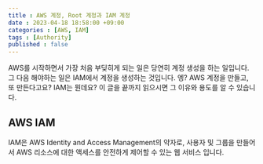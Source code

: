 ```yaml
---
title : AWS 계정, Root 계정과 IAM 계정
date : 2023-04-18 18:58:00 +09:00
categories : [AWS, IAM]
tags : [Authority]
published : false
---
```


AWS를 시작하면서 가장 처음 부딪히게 되는 일은 당연히 계정 생성을 하는 일입니다. 그 다음 해야하는 일은 IAM에서 계정을 생성하는 것입니다. 엥? AWS 계정을 만들고, 또 만든다고요? IAM는 뭔데요? 이 글을 끝까지 읽으시면 그 이유와 용도를 알 수 있습니다.

## AWS IAM
IAM은 AWS Identity and Access Management의 약자로, 사용자 및 그룹을 만들어서 AWS 리소스에 대한 액세스를 안전하게 제어할 수 있는 웹 서비스 입니다.

